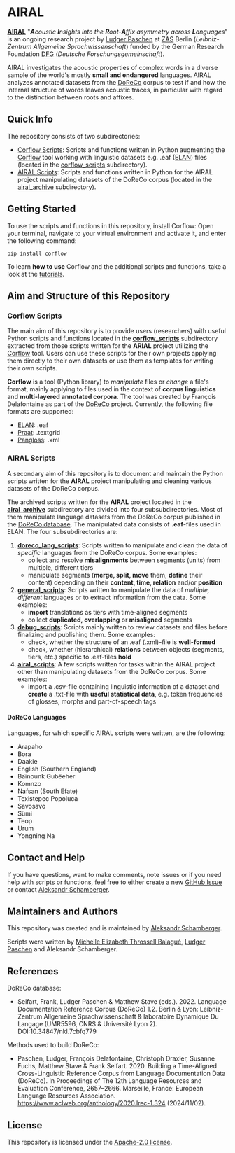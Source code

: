 # AIRAL

**[AIRAL](https://www.leibniz-zas.de/en/research/research-areas/laboratory-phonology/airal)** "***A****coustic* ***I****nsights into the* ***R****oot-****A****ffix asymmetry across* ***L****anguages*" is an ongoing research project by [Ludger Paschen](http://www.ludgerpaschen.de/) at [ZAS](https://www.leibniz-zas.de/en/) Berlin (*Leibniz-Zentrum Allgemeine Sprachwissenschaft*) funded by the German Research Foundation [DFG](https://www.dfg.de/en) (*Deutsche Forschungsgemeinschaft*).

AIRAL investigates the acoustic properties of complex words in a diverse sample of the world's mostly **small and endangered** languages. AIRAL analyzes annotated datasets from the [DoReCo](https://doreco.huma-num.fr) corpus to test if and how the internal structure of words leaves acoustic traces, in particular with regard to the distinction between roots and affixes.

## Quick Info

The repository consists of two subdirectories:

- [Corflow Scripts](./corflow_scripts/): Scripts and functions written in Python augmenting the [Corflow](https://github.com/DoReCo/corflow) tool working with linguistic datasets e.g. .eaf ([ELAN](https://archive.mpi.nl/tla/elan)) files (located in the [corflow_scripts](./corflow_scripts/) subdirectory).
- [AIRAL Scripts](./airal_archive/): Scripts and functions written in Python for the AIRAL project manipulating datasets of the DoReCo corpus (located in the [airal_archive](./airal_archive/) subdirectory).

## Getting Started

To use the scripts and functions in this repository, install Corflow: Open your terminal, navigate to your virtual environment and activate it, and enter the following command:

```shell
pip install corflow
```

To learn **how to use** Corflow and the additional scripts and functions, take a look at the [tutorials](./tutorials/).

## Aim and Structure of this Repository

### Corflow Scripts

The main aim of this repository is to provide users (researchers) with useful Python scripts and functions located in the **[corflow_scripts](./corflow_scripts/)** subdirectory extracted from those scripts written for the **ARIAL** project utilizing the [Corflow](https://github.com/DoReCo/corflow) tool. Users can use these scripts for their own projects applying them directly to their own datasets or use them as templates for writing their own scripts.

**Corflow** is a tool (Python library) to *manipulate* files or *change* a file's format, mainly applying to files used in the context of **corpus linguistics** and **multi-layered annotated corpora**. The tool was created by François Delafontaine as part of the [DoReCo](https://doreco.huma-num.fr) project. Currently, the following file formats are supported:

* [ELAN](https://archive.mpi.nl/tla/elan): .eaf
* [Praat](https://www.fon.hum.uva.nl/praat/): .textgrid
* [Pangloss](https://github.com/CNRS-LACITO/Pangloss_website): .xml

### AIRAL Scripts

A secondary aim of this repository is to document and maintain the Python scripts written for the **AIRAL** project manipulating and cleaning various datasets of the DoReCo corpus.

The archived scripts written for the **AIRAL** project located in the **[airal_archive](./airal_archive/)** subdirectory are divided into four subsubdirectories. Most of them manipulate language datasets from the DoReCo corpus published in the [DoReCo database](https://doreco.huma-num.fr/). The manipulated data consists of **.eaf**-files used in ELAN. The four subsubdirectories are:

1. **[doreco_lang_scripts](./airal_archive/doreco_lang_scripts/)**: Scripts written to manipulate and clean the data of *specific* languages from the DoReCo corpus. Some examples:
    - collect and resolve **misalignments** between segments (units) from multiple, different tiers
    - manipulate segments (**merge, split, move** them, **define** their content) depending on their **content, time, relation** and/or **position**
2. **[general_scripts](./airal_archive/general_scripts/)**: Scripts written to manipulate the data of *multiple, different* languages or to extract information from the data. Some examples:
    - **import** translations as tiers with time-aligned segments
    - collect **duplicated, overlapping** or **misaligned** segments
3. **[debug_scripts](./airal_archive/debug_scripts/)**: Scripts mainly written to review datasets and files before finalizing and publishing them. Some examples:
    - check, whether the structure of an .eaf (.xml)-file is **well-formed**
    - check, whether (hierarchical) **relations** between objects (segments, tiers, etc.) specific to .eaf-files **hold**
4. **[airal_scripts](./airal_archive/airal_scripts/)**: A few scripts written for tasks within the AIRAL project other than manipulating datasets from the DoReCo corpus. Some examples:
    - import a .csv-file containing linguistic information of a dataset and **create** a .txt-file with **useful statistical data**, e.g. token frequencies of glosses, morphs and part-of-speech tags

#### DoReCo Languages

Languages, for which specific AIRAL scripts were written, are the following:

* Arapaho
* Bora
* Daakie
* English (Southern England)
* Baïnounk Gubëeher
* Komnzo
* Nafsan (South Efate)
* Texistepec Popoluca
* Savosavo
* Sümi
* Teop
* Urum
* Yongning Na

## Contact and Help

If you have questions, want to make comments, note issues or if you need help with scripts or functions, feel free to either create a new [GitHub Issue](https://github.com/a-leks-icon/AIRAL/issues) or contact [Aleksandr Schamberger](mailto:mail@aleksandrschamberger.de).

## Maintainers and Authors

This repository was created and is maintained by [Aleksandr Schamberger](https://github.com/a-leks-icon/).

Scripts were written by [Michelle Elizabeth Throssell Balagué](https://github.com/michellethr), [Ludger Paschen](https://github.com/LuPaschen) and Aleksandr Schamberger.

## References

DoReCo database:

* Seifart, Frank, Ludger Paschen & Matthew Stave (eds.). 2022. Language Documentation Reference Corpus (DoReCo) 1.2. Berlin & Lyon: Leibniz-Zentrum Allgemeine Sprachwissenschaft & laboratoire Dynamique Du Langage (UMR5596, CNRS & Université Lyon 2). DOI:10.34847/nkl.7cbfq779

Methods used to build DoReCo:

* Paschen, Ludger, François Delafontaine, Christoph Draxler, Susanne Fuchs, Matthew Stave & Frank Seifart. 2020. Building a Time-Aligned Cross-Linguistic Reference Corpus from Language Documentation Data (DoReCo). In Proceedings of The 12th Language Resources and Evaluation Conference, 2657–2666. Marseille, France: European Language Resources Association. https://www.aclweb.org/anthology/2020.lrec-1.324 (2024/11/02).

## License

This repository is licensed under the [Apache-2.0 license](NOTICE).
